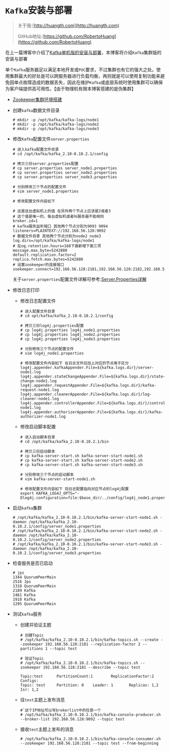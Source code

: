 # `Kafka`安装与部署

>  关于我:[http://huangth.com](http://huangth.com)
>
>  GitHub地址:[https://github.com/RobertoHuang](https://github.com/RobertoHuang)

在上一篇博客中介绍了[Kafka单机版的安装与部署](https://github.com/RobertoHuang/RGP-NOTES/blob/master/Kafka%E5%AD%A6%E4%B9%A0%E7%AC%94%E8%AE%B0/01.kafka%E5%8D%95%E6%9C%BA%E7%8E%AF%E5%A2%83%E6%90%AD%E5%BB%BA%E5%92%8C%E5%9F%BA%E6%9C%AC%E6%B5%8B%E8%AF%95.md)，本博客将介绍`Kafka`集群版的安装与部署

单个`Kafka`服务器足以满足本地开发或`POC`要求，不过集群也有它的强大之处。使用集群最大的好处是可以跨服务器进行负载均衡，再则就是可以使用复制功能来避免因单点故障造成的数据丢失，因此在维护`Kafka`或底层系统时使用集群可以确保为客户端提供高可用性。【由于物理机有限本博客搭建的是伪集群】

- [Zookeeper集群环境搭建](https://github.com/RobertoHuang/RGP-NOTES/tree/master/Zookeeper%E5%AD%A6%E4%B9%A0%E7%AC%94%E8%AE%B0)

- 创建`kafka`数据文件目录

  ```shell
  # mkdir -p /opt/kafka/kafka-logs/node1
  # mkdir -p /opt/kafka/kafka-logs/node2
  # mkdir -p /opt/kafka/kafka-logs/node3
  ```

- 修改`Kafka`配置文件`server.properties`

  ```shell
  # 进入kafka配置文件目录
  # cd /opt/kafka/kafka_2.10-0.10.2.1/config
  
  # 拷贝三份server.properties配置
  # cp server.properties server_node1.properties
  # cp server.properties server_node2.properties
  # cp server.properties server_node3.properties
  
  # 分别修改三个节点的配置文件
  # vim server_node1.properties
  
  # 修改配置文件内容如下
  
  # 这是这台虚拟机上的值 在另外两个节点上应该是2或者3
  # 这个值是唯一的，每台虚拟机或者叫服务器不能相同
  broker.id=1
  # kafka服务监听端口 其他两个节点分别为9093 9094
  listeners=PLAINTEXT://192.168.56.128:9092
  # 数据文件目录 其他两个节点分别为node2 node3
  log.dirs=/opt/kafka/kafka-logs/node1
  # 在og.retention.hours=168下面新增下面三项
  message.max.byte=5242880
  default.replication.factor=2
  replica.fetch.max.bytes=5242880
  # 设置zookeeper的连接端口
  zookeeper.connect=192.168.56.128:2181,192.168.56.128:2182,192.168.56.128:2183
  ```

  关于`server.properties`配置文件详解可参考:[Server.Properties详解](https://blog.csdn.net/USTC_Zn/article/details/54880818)

- 修改日志打印

  - 修改日志配置文件

    ```shell
    # 进入配置文件目录
    # cd opt/kafka/kafka_2.10-0.10.2.1/config
    
    # 拷贝三份log4j.properties配置
    # cp log4j.properties log4j_node1.properties
    # cp log4j.properties log4j_node2.properties
    # cp log4j.properties log4j_node3.properties
    
    # 分别修改三个节点的配置文件
    # vim log4j_node1.properties
    
    # 修改配置文件内容如下 在日志文件后加上对应的节点用于区分
    log4j.appender.kafkaAppender.File=${kafka.logs.dir}/server-node1.log
    log4j.appender.stateChangeAppender.File=${kafka.logs.dir}/state-change-node1.log
    log4j.appender.requestAppender.File=${kafka.logs.dir}/kafka-request-node1.log
    log4j.appender.cleanerAppender.File=${kafka.logs.dir}/log-cleaner-node1.log
    log4j.appender.controllerAppender.File=${kafka.logs.dir}/controller-node1.log
    log4j.appender.authorizerAppender.File=${kafka.logs.dir}/kafka-authorizer-node1.log
    ```

  - 修改启动脚本配置

    ```shell
    # 进入启动脚本目录
    # cd /opt/kafka/kafka_2.10-0.10.2.1/bin
    
    # 拷贝三份启动脚本
    # cp kafka-server-start.sh kafka-server-start-node1.sh
    # cp kafka-server-start.sh kafka-server-start-node2.sh
    # cp kafka-server-start.sh kafka-server-start-node3.sh
    
    # 分别修改三个节点的启动脚本
    # vim kafka-server-start-node1.sh
    
    # 修改配置文件内容如下 将日志配置指向对应节点的log4j配置
    export KAFKA_LOG4J_OPTS="-Dlog4j.configuration=file:$base_dir/../config/log4j_node1.properties"
    ```

- 启动`kafka`集群

  ```shell
  # /opt/kafka/kafka_2.10-0.10.2.1/bin/kafka-server-start-node1.sh -daemon /opt/kafka/kafka_2.10-0.10.2.1/config/server_node1.properties
  # /opt/kafka/kafka_2.10-0.10.2.1/bin/kafka-server-start-node2.sh -daemon /opt/kafka/kafka_2.10-0.10.2.1/config/server_node2.properties
  # /opt/kafka/kafka_2.10-0.10.2.1/bin/kafka-server-start-node3.sh -daemon /opt/kafka/kafka_2.10-0.10.2.1/config/server_node3.properties
  ```

- 检查服务是否已启动

  ```shell
  # jps
  1344 QuorumPeerMain
  2516 Jps
  1318 QuorumPeerMain
  2189 Kafka
  2461 Kafka
  1918 Kafka
  1295 QuorumPeerMain
  ```

- 测试`kafka`服务

  - 创建并验证主题

    ```shell
    # 创建Topic
    # /opt/kafka/kafka_2.10-0.10.2.1/bin/kafka-topics.sh --create --zookeeper 192.168.56.128:2181 --replication-factor 2 --partitions 1 --topic test
    
    # 验证Topic
    # /opt/kafka/kafka_2.10-0.10.2.1/bin/kafka-topics.sh --zookeeper 192.168.56.128:2181 --describe --topic test
    
    Topic:test      PartitionCount:1        ReplicationFactor:2     Configs:
    Topic: test     Partition: 0    Leader: 1       Replicas: 1,2   Isr: 1,2
    ```

  - 往`test`主题上发布消息

    ```shell
    #`这个IP地址可以写brokerlist中的任意一个
    # /opt/kafka/kafka_2.10-0.10.2.1/bin/kafka-console-producer.sh --broker-list 192.168.56.128:9092 --topic test
    ```

  - 接收`test`主题上发布的消息

    ```shell
    # /opt/kafka/kafka_2.10-0.10.2.1/bin/kafka-console-consumer.sh --zookeeper 192.168.56.128:2181 --topic test --from-beginning
    ```

